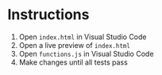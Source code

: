 # Instructions

1. Open `index.html` in Visual Studio Code
2. Open a live preview of `index.html`
3. Open `functions.js` in Visual Studio Code
4. Make changes until all tests pass